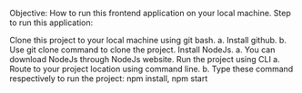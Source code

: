 Objective: How to run this frontend application on your local machine. Step to run this application:

Clone this project to your local machine using git bash. 
a. Install github. 
b. Use git clone command to clone the project.
Install NodeJs. 
a. You can download NodeJs through NodeJs website.
Run the project using CLI 
a. Route to your project location using command line. 
b. Type these command respectively to run the project: npm install, npm start
